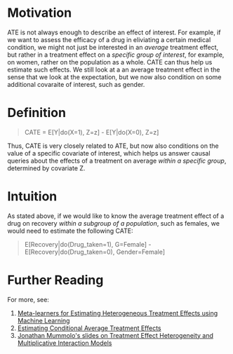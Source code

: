 Motivation
====
ATE is not always enough to describe an effect of interest. For example, if we want to assess the efficacy of a drug in eliviating a certain medical condition, we might not just be interested in an *average* treatment effect, but rather in a treatment effect on a *specific group of interest*, for example, on women, rather on the population as a whole. CATE can thus help us estimate such effects. We still look at a an average treatment effect in the sense that we look at the expectation, but we now also condition on some additional covaraite of interest, such as gender.

Definition
====
>CATE = E[Y|do(X=1), Z=z] - E[Y|do(X=0), Z=z]

Thus, CATE is very closely related to ATE, but now also conditions on the value of a specific covariate of interest, which helps us answer causal queries about the effects of a treatment on average *within a specific group*, determined by covariate Z. 

Intuition
====
As stated above, if we would like to know the average treatment effect of a drug on recovery *within a subgroup of a population*, such as females, we would need to estimate the following CATE:

> E[Recovery|do(Drug_taken=1), G=Female] - E[Recovery|do(Drug_taken=0), Gender=Female]

Further Reading
====
For more, see:
1. [Meta-learners for Estimating Heterogeneous
Treatment Effects using Machine Learning](https://arxiv.org/pdf/1706.03461.pdf)
2. [Estimating Conditional Average Treatment Effects](http://www.personal.ceu.hu/staff/Robert_Lieli/cate.pdf)
3. [Jonathan Mummolo's slides on Treatment Effect Heterogeneity and Multiplicative Interaction Models](https://scholar.princeton.edu/sites/default/files/jmummolo/files/interaction_models_jm.pdf)